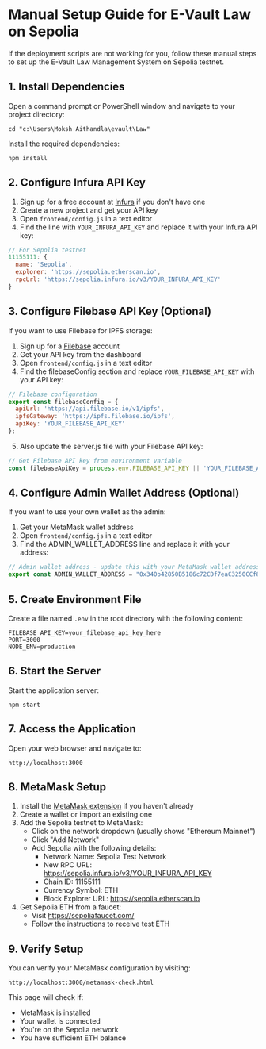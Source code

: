 # Manual Setup Guide for E-Vault Law on Sepolia

If the deployment scripts are not working for you, follow these manual steps to set up the E-Vault Law Management System on Sepolia testnet.

## 1. Install Dependencies

Open a command prompt or PowerShell window and navigate to your project directory:

```
cd "c:\Users\Moksh Aithandla\evault\Law"
```

Install the required dependencies:

```
npm install
```

## 2. Configure Infura API Key

1. Sign up for a free account at [Infura](https://infura.io/) if you don't have one
2. Create a new project and get your API key
3. Open `frontend/config.js` in a text editor
4. Find the line with `YOUR_INFURA_API_KEY` and replace it with your Infura API key:

```javascript
// For Sepolia testnet
11155111: {
  name: 'Sepolia',
  explorer: 'https://sepolia.etherscan.io',
  rpcUrl: 'https://sepolia.infura.io/v3/YOUR_INFURA_API_KEY'
}
```

## 3. Configure Filebase API Key (Optional)

If you want to use Filebase for IPFS storage:

1. Sign up for a [Filebase](https://filebase.com/) account
2. Get your API key from the dashboard
3. Open `frontend/config.js` in a text editor
4. Find the filebaseConfig section and replace `YOUR_FILEBASE_API_KEY` with your API key:

```javascript
// Filebase configuration
export const filebaseConfig = {
  apiUrl: 'https://api.filebase.io/v1/ipfs',
  ipfsGateway: 'https://ipfs.filebase.io/ipfs',
  apiKey: 'YOUR_FILEBASE_API_KEY'
};
```

5. Also update the server.js file with your Filebase API key:

```javascript
// Get Filebase API key from environment variable
const filebaseApiKey = process.env.FILEBASE_API_KEY || 'YOUR_FILEBASE_API_KEY';
```

## 4. Configure Admin Wallet Address (Optional)

If you want to use your own wallet as the admin:

1. Get your MetaMask wallet address
2. Open `frontend/config.js` in a text editor
3. Find the ADMIN_WALLET_ADDRESS line and replace it with your address:

```javascript
// Admin wallet address - update this with your MetaMask wallet address
export const ADMIN_WALLET_ADDRESS = "0x340b42850B5186c72CDf7eaC3250CCf8EFDecd75";
```

## 5. Create Environment File

Create a file named `.env` in the root directory with the following content:

```
FILEBASE_API_KEY=your_filebase_api_key_here
PORT=3000
NODE_ENV=production
```

## 6. Start the Server

Start the application server:

```
npm start
```

## 7. Access the Application

Open your web browser and navigate to:

```
http://localhost:3000
```

## 8. MetaMask Setup

1. Install the [MetaMask extension](https://metamask.io/download.html) if you haven't already
2. Create a wallet or import an existing one
3. Add the Sepolia testnet to MetaMask:
   - Click on the network dropdown (usually shows "Ethereum Mainnet")
   - Click "Add Network"
   - Add Sepolia with the following details:
     - Network Name: Sepolia Test Network
     - New RPC URL: https://sepolia.infura.io/v3/YOUR_INFURA_API_KEY
     - Chain ID: 11155111
     - Currency Symbol: ETH
     - Block Explorer URL: https://sepolia.etherscan.io
4. Get Sepolia ETH from a faucet:
   - Visit https://sepoliafaucet.com/
   - Follow the instructions to receive test ETH

## 9. Verify Setup

You can verify your MetaMask configuration by visiting:

```
http://localhost:3000/metamask-check.html
```

This page will check if:
- MetaMask is installed
- Your wallet is connected
- You're on the Sepolia network
- You have sufficient ETH balance